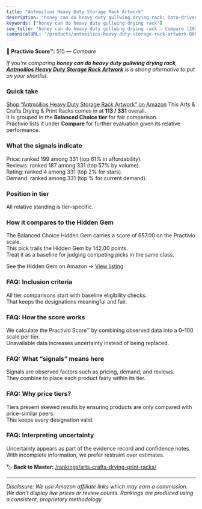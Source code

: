 ```yaml
---
title: "Antmoilios Heavy Duty Storage Rack Artwork"
description: "honey can do heavy duty gullwing drying rack: Data-driven ranking using the Practivio Score™. Positioned by quality, value, demand, findability, momentum."
keywords: ["honey can do heavy duty gullwing drying rack"]
seo_title: "honey can do heavy duty gullwing drying rack — Compare (2025)"
canonicalURL: "/products/antmoilios-heavy-duty-storage-rack-artwork-B0DX7CTLX9/"
---
```


**🛒 Practivio Score™:** 515 — _Compare_


*If you're comparing **honey can do heavy duty gullwing drying rack**, **[Antmoilios Heavy Duty Storage Rack Artwork](https://www.amazon.com/dp/B0DX7CTLX9?tag=practivio-20)** is a strong alternative to put on your shortlist.*
### Quick take
[Shop “Antmoilios Heavy Duty Storage Rack Artwork” on Amazon](https://www.amazon.com/dp/B0DX7CTLX9?tag=practivio-20)
This Arts & Crafts Drying & Print Racks comes in at **113 / 331** overall.  
It is grouped in the **Balanced Choice tier** for fair comparison.  
Practivio lists it under **Compare** for further evaluation given its relative performance.

### What the signals indicate
Price: ranked 199 among 331 (top 61% in affordability).  
Reviews: ranked 187 among 331 (top 57% by volume).  
Rating: ranked 4 among 331 (top 2% for stars).  
Demand: ranked  among 331 (top % for current demand).

### Position in tier
All relative standing is tier-specific.

### How it compares to the Hidden Gem
The Balanced Choice Hidden Gem carries a score of 657.00 on the Practivio scale.  
This pick trails the Hidden Gem by 142.00 points.  
Treat it as a baseline for judging competing picks in the same class.  

See the Hidden Gem on Amazon → [View listing](https://www.amazon.com/dp/B0BXSXT58D?tag=practivio-20)

### FAQ: Inclusion criteria
All tier comparisons start with baseline eligibility checks.  
That keeps the designations meaningful and fair.

### FAQ: How the score works
We calculate the Practivio Score™ by combining observed data into a 0–100 scale per tier.  
Unavailable data increases uncertainty instead of being replaced.

### FAQ: What “signals” means here
Signals are observed factors such as pricing, demand, and reviews.  
They combine to place each product fairly within its tier.

### FAQ: Why price tiers?
Tiers prevent skewed results by ensuring products are only compared with price-similar peers.  
This keeps every designation valid.

### FAQ: Interpreting uncertainty
Uncertainty appears as part of the evidence record and confidence notes.  
With incomplete information, we prefer restraint over estimates.

<!-- Missing template for Compare/CompareWithinPriceClass -->


🏷️ **Back to Master:** [/rankings/arts-crafts-drying-print-racks/](/rankings/arts-crafts-drying-print-racks/)

---
_Disclosure: We use Amazon affiliate links which may earn a commission. We don’t display live prices or review counts. Rankings are produced using a consistent, proprietary methodology._
